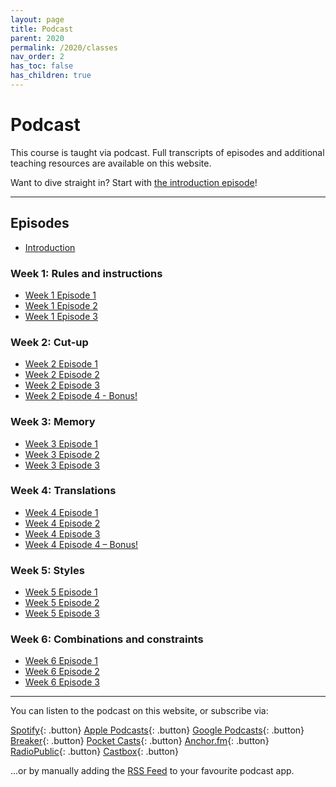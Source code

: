```yaml
---
layout: page
title: Podcast
parent: 2020
permalink: /2020/classes
nav_order: 2
has_toc: false
has_children: true
---
```


# Podcast

This course is taught via podcast. Full transcripts of episodes and additional teaching resources are available on this website.

Want to dive straight in? Start with [the introduction episode](/2020/classes/w00e00)!

---

## Episodes

- [Introduction](/2020/classes/w00e00/)

### Week 1: Rules and instructions

- [Week 1 Episode 1](/2020/classes/w01e01)
- [Week 1 Episode 2](/2020/classes/w01e02)
- [Week 1 Episode 3](/2020/classes/w01e03)

### Week 2: Cut-up

- [Week 2 Episode 1](/2020/classes/w02e01)
- [Week 2 Episode 2](/2020/classes/w02e02)
- [Week 2 Episode 3](/2020/classes/w02e03)
- [Week 2 Episode 4 - Bonus!](/2020/classes/w02e04)

### Week 3: Memory

- [Week 3 Episode 1](/2020/classes/w03e01)
- [Week 3 Episode 2](/2020/classes/w03e02)
- [Week 3 Episode 3](/2020/classes/w03e03)

### Week 4: Translations

- [Week 4 Episode 1](/2020/classes/w04e01)
- [Week 4 Episode 2](/2020/classes/w04e02)
- [Week 4 Episode 3](/2020/classes/w04e03)
- [Week 4 Episode 4 – Bonus!](/2020/classes/w04e04)

### Week 5: Styles

- [Week 5 Episode 1](/2020/classes/w05e01)
- [Week 5 Episode 2](/2020/classes/w05e02)
- [Week 5 Episode 3](/2020/classes/w05e03)

### Week 6: Combinations and constraints

- [Week 6 Episode 1](/2020/classes/w06e01)
- [Week 6 Episode 2](/2020/classes/w06e02)
- [Week 6 Episode 3](/2020/classes/w06e03)


---

You can listen to the podcast on this website, or subscribe via:

[Spotify](https://open.spotify.com/show/3sYD3KyPJXnIHUY2m2uFcy){: .button} [Apple Podcasts](https://podcasts.apple.com/nl/podcast/scripted-design/id1533696064?l=en){: .button} [Google Podcasts](https://www.google.com/podcasts?feed=aHR0cHM6Ly9hbmNob3IuZm0vcy8zN2QzMjZjNC9wb2RjYXN0L3Jzcw==){: .button} [Breaker](https://breaker.audio/scripted-design){: .button} [Pocket Casts](https://pca.st/h40ivs5f){: .button} [Anchor.fm](https://anchor.fm/scripteddesign){: .button} [RadioPublic](https://radiopublic.com/scripted-design-WaxpdP){: .button} [Castbox](https://castbox.fm/channel/Scripted-Design-id3371338){: .button}

...or by manually adding the [RSS Feed](https://anchor.fm/s/37d326c4/podcast/rss) to your favourite podcast app.
